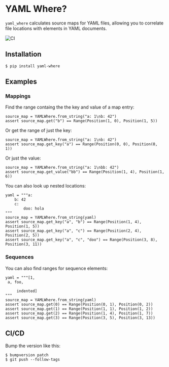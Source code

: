 # YAML Where?

`yaml_where` calculates source maps for YAML files, allowing you to correlate file locations with elements in
YAML documents.

![CI](https://github.com/sixty-north/yaml-where/actions/workflows/actions.yml/badge.svg)

## Installation

    $ pip install yaml-where


## Examples

### Mappings

Find the range containg the the key and value of a map entry:

```
source_map = YAMLWhere.from_string("a: 1\nb: 42")
assert source_map.get("b") == Range(Position(1, 0), Position(1, 5))
```

Or get the range of just the key:
```
source_map = YAMLWhere.from_string("a: 1\nb: 42")
assert source_map.get_key("a") == Range(Position(0, 0), Position(0, 1))
```

Or just the value:
```
source_map = YAMLWhere.from_string("a: 1\nbb: 42")
assert source_map.get_value("bb") == Range(Position(1, 4), Position(1, 6))
```

You can also look up nested locations:
```
yaml = """a:
    b: 42
    c:
        doo: hola
"""
source_map = YAMLWhere.from_string(yaml)
assert source_map.get_key("a", "b") == Range(Position(1, 4), Position(1, 5))
assert source_map.get_key("a", "c") == Range(Position(2, 4), Position(2, 5))
assert source_map.get_key("a", "c", "doo") == Range(Position(3, 8), Position(3, 11))
```

### Sequences

You can also find ranges for sequence elements:
```
yaml = """[1,
 a, foo,
 
     indented]
"""
source_map = YAMLWhere.from_string(yaml)
assert source_map.get(0) == Range(Position(0, 1), Position(0, 2))
assert source_map.get(1) == Range(Position(1, 1), Position(1, 2))
assert source_map.get(2) == Range(Position(1, 4), Position(1, 7))
assert source_map.get(3) == Range(Position(3, 5), Position(3, 13))
```

## CI/CD

Bump the version like this:

```
$ bumpversion patch
$ git push --follow-tags
```